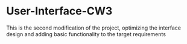# User-Interface-CW3

This is the second modification of the project, optimizing the interface design and adding basic functionality to the target requirements
